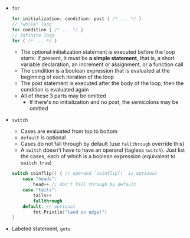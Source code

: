 <!-- - `if`
    - p8 -->
- `for`

    ```go
    for initialization; condition; post { /* ... */ }
    // "while" loop
    for condition { /* ... */ }
    // infinite loop
    for { /* ... */ }
    ```

    - The optional initialization statement is executed before the loop starts. If present, it must be **a simple statement**, that is, a short variable declaration, an increment or assignment, or a function call
    - The condition is a boolean expression that is evaluated at the beginning of each iteration of the loop
    - The post statement is executed after the body of the loop, then the condition is evaluated again
    - All of these 3 parts may be omitted
        - If there's no initialization and no post, the semicolons may be omitted
- `switch`
    - Cases are evaluated from top to bottom
    - `default` is optional
    - Cases do not fall through by default (use `fallthrough` override this)
    - A `switch` doesn't have to have an operand (tagless `switch`). Just list the cases, each of which is a boolean expression (equivalent to `switch true`)

    ```go
    switch coinflip() { // operand `coinflip()` is optional
        case "heads":
            head++ // don't fall through by default
        case "tails":
            tails++
            fallthrough
        default: // optional
            fmt.Println("land on edge!")
    }
    ```

- Labeled statement, `goto`